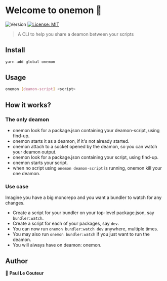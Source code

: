 # Welcome to onemon 👋
![Version](https://img.shields.io/badge/version-1.0.0-blue.svg?cacheSeconds=2592000)
[![License: MIT](https://img.shields.io/badge/License-MIT-yellow.svg)](#)

> A CLI to help you share a deamon between your scripts

## Install

```sh
yarn add global onemon
```

## Usage

```sh
onemon [deamon-script] <script>
```
## How it works?

### The only deamon

- onemon look for a package.json containing your deamon-script, using find-up.
- onemon starts it as a deamon, if it's not already started.
- onemon attach to a socket opened by the deamon, so you can watch your deamon output.
- onemon look for a package.json containing your script, using find-up.
- onemon starts your script.
- when no script using `onemon deamon-script` is running, onemon kill your one deamon.

### Use case

Imagine you have a big monorepo and you want a bundler to watch for any changes.

- Create a script for your bundler on your top-level package.json, say `bundler:watch`.
- Create a script for each of your packages, say `dev`.
- You can now run `onemon bundler:watch dev` anywhere, multiple times.
- You may also run `onemon bundler:watch` if you just want to run the deamon.
- You will always have on deamon: onemon.

## Author

👤 **Paul Le Couteur**

